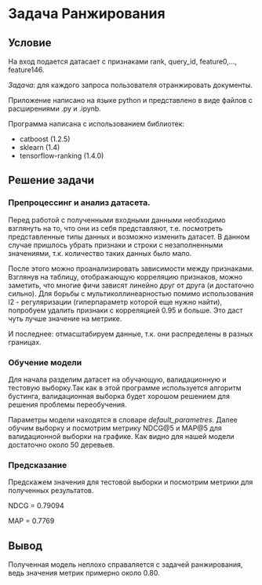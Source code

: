 # Задача Ранжирования
## Условие
На вход подается датасает с признаками rank, query_id, feature0,..., feature146. 

*Задача*: для каждого запроса пользователя отранжировать документы.

Приложение написано на языке python и представлено в виде файлов с расширениями .py и .ipynb.

Программа написана с использованием библиотек:
* catboost (1.2.5)
* sklearn (1.4)
* tensorflow-ranking (1.4.0)

## Решение задачи
### Препроцессинг и анализ датасета.
Перед работой с полученными входными данными необходимо взглянуть на то, что они из себя представляют, т.е. посмотреть представленные типы данных и возможно изменить датасет. 
В данном случае пришлось убрать признаки и строки с незаполненными значениями, т.к. количество таких данных было мало. 

После этого можно проанализировать зависимости между признаками. Взглянув на таблицу, отображающую корреляцию признаков, можно заметить, что многие фичи зависят линейно друг от друга
(и достаточно сильно). Для борьбы с мультиколлинеарностью помимо использования l2 - регуляризации (гиперпараметр которой еще нужно найти), попробуем удалить признаки с корреляцией
0.95 и больше. Это даст чуть лучше значение на метрике.

И последнее: отмасштабируем данные, т.к. они распределены в разных границах.

### Обучение модели
Для начала разделим датасет на обучающую, валидационную и тестовую выборку.Так как в этой программе используется алгоритм бустинга, валидационная выборка будет хорошом решением для
решения проблемы переобучения. 

Параметры модели находятся  в словаре *default_parametres*. Далее обучим выборку и посмотрим метрику NDCG@5 и MAP@5 для валидационной выборки на графике. Как видно для нашей модели достаточно
около 50 деревьев.

### Предсказание
Предскажем значения для тестовой выборки и посмотрим метрики для полученных результатов.

NDCG = 0.79094

MAP = 0.7769

## Вывод
Полученная модель неплохо справаляется с задачей ранжирования, ведь значения метрик примерно около 0.80.
